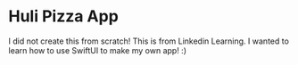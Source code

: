 # Huli Pizza App
I did not create this from scratch! This is from Linkedin Learning. I wanted to learn how to use SwiftUI to make my own app! :)